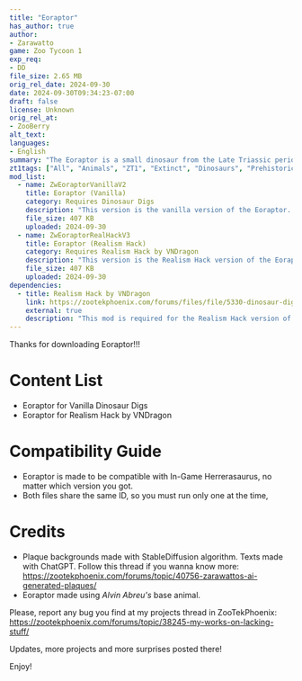 ```yaml
---
title: "Eoraptor"
has_author: true
author: 
- Zarawatto
game: Zoo Tycoon 1
exp_req:
- DD
file_size: 2.65 MB
orig_rel_date: 2024-09-30
date: 2024-09-30T09:34:23-07:00
draft: false
license: Unknown
orig_rel_at: 
- ZooBerry
alt_text: 
languages:
- English
summary: "The Eoraptor is a small dinosaur from the Late Triassic period. It is one of the earliest dinosaurs known to science, and it is a basal sauropodomorph."
zt1tags: ["All", "Animals", "ZT1", "Extinct", "Dinosaurs", "Prehistoric"]
mod_list: 
  - name: ZwEoraptorVanillaV2
    title: Eoraptor (Vanilla)
    category: Requires Dinosaur Digs 
    description: "This version is the vanilla version of the Eoraptor. It is made to be compatible with just the Dinosaur Digs expansion pack."
    file_size: 407 KB
    uploaded: 2024-09-30
  - name: ZwEoraptorRealHackV3
    title: Eoraptor (Realism Hack)
    category: Requires Realism Hack by VNDragon
    description: "This version is the Realism Hack version of the Eoraptor. It is made to be compatible with the Realism Hack by VNDragon. See below for dependency downloads."
    file_size: 407 KB
    uploaded: 2024-09-30
dependencies:
  - title: Realism Hack by VNDragon
    link: https://zootekphoenix.com/forums/files/file/5330-dinosaur-digs-combined-realism-hack-by-vndragon/
    external: true
    description: "This mod is required for the Realism Hack version of the Eoraptor."
---
```


Thanks for downloading Eoraptor!!!

# Content List

- Eoraptor for Vanilla Dinosaur Digs
- Eoraptor for Realism Hack by VNDragon

# Compatibility Guide

- Eoraptor is made to be compatible with In-Game Herrerasaurus, no matter which version you got.
- Both files share the same ID, so you must run only one at the time,

# Credits

- Plaque backgrounds made with StableDiffusion algorithm. Texts made with ChatGPT. Follow this thread if you wanna know more: https://zootekphoenix.com/forums/topic/40756-zarawattos-ai-generated-plaques/
- Eoraptor made using *Alvin Abreu's* base animal.

Please, report any bug you find at my projects thread in ZooTekPhoenix:
https://zootekphoenix.com/forums/topic/38245-my-works-on-lacking-stuff/

Updates, more projects and more surprises posted there!

Enjoy!